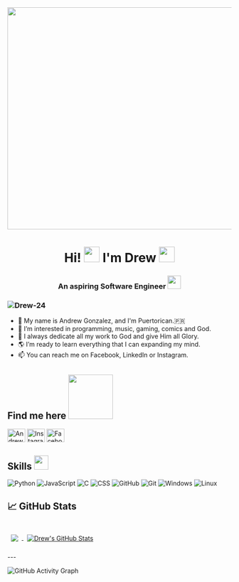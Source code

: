 <img src=https://img.search.brave.com/TzOwej2-1z0dfTJWV0E7nDbaAfAh_MRu0zVumkalWfk/rs:fit:540:260:1/g:ce/aHR0cDovL3BhMS5u/YXJ2aWkuY29tLzYw/NzMvYWM3MjI3NDdl/OTJkNTc0ZTFkZmQ4/OWM4NzUxYTE2ZmUw/NjA2M2UwNl9ocS5n/aWY.gif width=1025 height=500/>
<h1 align="center">Hi! <img src = "https://c.tenor.com/H4h_7mBCu7wAAAAi/peace-peace-out.gif" width = 35px> I'm Drew <img src = "https://c.tenor.com/s4yHddWuaDIAAAAi/glasses-shades-on.gif" width = 35px></h1>
<h3 align="center">An aspiring Software Engineer <img src="https://c.tenor.com/8McIGu0Tf_QAAAAi/fire-joypixels.gif" width = 30px</h3>
 
<h3 align="left"> <img src="https://komarev.com/ghpvc/?username=Drew-246&label=Profile%20views&color=0e75b6&style=flat" alt="Drew-24" /> </h3>

- 👋 My name is Andrew Gonzalez, and I'm Puertorican.🇵🇷
- 👀 I’m interested in programming, music, gaming, comics and God.
- 🌱 I always dedicate all my work to God and give Him all Glory.
- 🌎 I’m ready to learn everything that I can expanding my mind.
- 📫 You can reach me on Facebook, LinkedIn or Instagram.

<h2> Find me here <img src='https://raw.githubusercontent.com/ShahriarShafin/ShahriarShafin/main/Assets/handshake.gif' width="100px"> </h2>
<a href=https://www.linkedin.com/in/andrew-gonzález-13b303215/" target="blank"><img align="center" src="https://raw.githubusercontent.com/rahuldkjain/github-profile-readme-generator/master/src/images/icons/Social/linked-in-alt.svg" alt="Andrew Gonzalez" height="30" width="40" /></a> 
<a href="https://instagram.com/_drew_24_" target="blank"><img align="center" src="https://raw.githubusercontent.com/rahuldkjain/github-profile-readme-generator/master/src/images/icons/Social/instagram.svg" alt="Instagram" height="30" width="40" /></a>
<a href="https://facebook.com/Awgon24" target="blank"><img align="center" src="https://raw.githubusercontent.com/rahuldkjain/github-profile-readme-generator/master/src/images/icons/Social/facebook.svg" alt="Facebook" height="30" width="40" /></a>
 
</p>

<!---
Drew-24/Drew-24 is a ✨ special ✨ repository because its `README.md` (this file) appears on your GitHub profile.
You can click the Preview link to take a look at your changes.
--->
<h2> Skills  <img src = "https://media2.giphy.com/media/QssGEmpkyEOhBCb7e1/giphy.gif?cid=ecf05e47a0n3gi1bfqntqmob8g9aid1oyj2wr3ds3mg700bl&rid=giphy.gif" width = 32px> </h2>
<p align="center">

![Python](https://img.shields.io/badge/-Python-000?&logo=Python)
![JavaScript](https://img.shields.io/badge/-JavaScript-000?&logo=JavaScript)
![C](https://img.shields.io/badge/-C-000?&logo=C)
![CSS](https://img.shields.io/badge/-CSS-000?&logo=css3)
![GitHub](https://img.shields.io/badge/-GitHub-000?&logo=GitHub)
![Git](https://img.shields.io/badge/-Git-000?&logo=Git)
![Windows](https://img.shields.io/badge/-Windows-000?&logo=Windows)
![Linux](https://img.shields.io/badge/-Linux-000?&logo=Linux)

## &#x1f4c8; GitHub Stats
<br>

<a href="https://github.com/Drew-24">
  <img align="center" style="margin:0.5rem" src="https://github-readme-stats.vercel.app/api/top-langs/?username=Drew-24&theme=dark&show_icons=true" />
</a>

<a href="https://github.com/Drew-24">
  <img align="center" style="margin:0.5rem" src="https://github-readme-stats.vercel.app/api?username=Drew-24&theme=dark&show_icons=true" alt="Drew's GitHub Stats" />
</a>

<br>
<br>
---

![GitHub Activity Graph](https://activity-graph.herokuapp.com/graph?username=Drew-24&bg_color=000000&color=4fff67&line=4fff67&point=fffff&area=true&hide_border=true)
